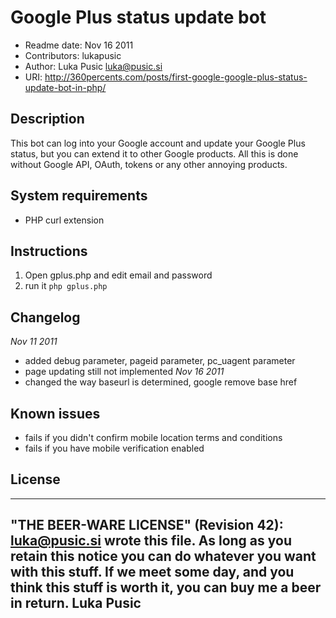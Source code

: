 # Google Plus status update bot

* Readme date: Nov 16 2011
* Contributors: lukapusic
* Author: Luka Pusic <luka@pusic.si>
* URI: http://360percents.com/posts/first-google-google-plus-status-update-bot-in-php/

## Description
This bot can log into your Google account and update your Google Plus status,
but you can extend it to other Google products. All this is done without Google API,
OAuth, tokens or any other annoying products.


## System requirements
* PHP curl extension

## Instructions
1. Open gplus.php and edit email and password
2. run it ```php gplus.php```

## Changelog
_Nov 11 2011_
* added debug parameter, pageid parameter, pc_uagent parameter
* page updating still not implemented
_Nov 16 2011_
* changed the way baseurl is determined, google remove base href

## Known issues
* fails if you didn't confirm mobile location terms and conditions
* fails if you have mobile verification enabled

## License
 ----------------------------------------------------------------------------
 "THE BEER-WARE LICENSE" (Revision 42):
 <luka@pusic.si> wrote this file. As long as you retain this notice you
 can do whatever you want with this stuff. If we meet some day, and you think
 this stuff is worth it, you can buy me a beer in return. Luka Pusic
 ----------------------------------------------------------------------------
